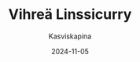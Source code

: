 ---
title: "Vihreä Linssi­curry"
image: "https://vegaanibotti.lauravuo.me/2024/11/2024-11-05_small.png"
date: 2024-11-05
receipt_url: "https://kasviskapina.fi/reseptit/vihrea-linssicurry"
author: "Kasviskapina"
---